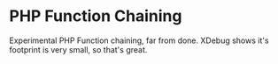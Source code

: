 # PHP Function Chaining
 Experimental PHP Function chaining, far from done. XDebug shows it's footprint is very small, so that's great.
